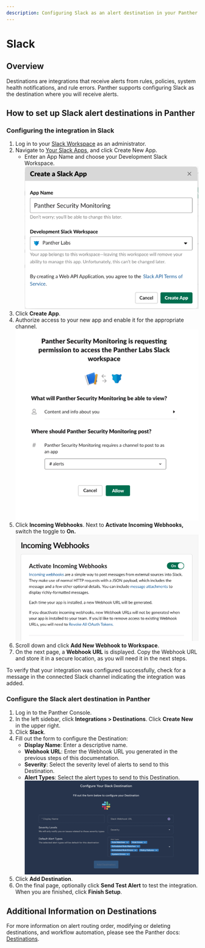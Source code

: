 ```yaml
---
description: Configuring Slack as an alert destination in your Panther Console
---
```


# Slack

## Overview

Destinations are integrations that receive alerts from rules, policies, system health notifications, and rule errors. Panther supports configuring Slack as the destination where you will receive alerts.

## How to set up Slack alert destinations in Panther

### Configuring the integration in Slack

1. Log in to your [Slack Workspace](https://api.slack.com/) as an administrator.
2. Navigate to [Your Slack Apps](https://api.slack.com/apps), and click Create New App.
   * Enter an App Name and choose your Development Slack Workspace.\
     ![](../.gitbook/assets/panther-slack-app.png)
3. Click **Create App**.
4. Authorize access to your new app and enable it for the appropriate channel.\
   ![](../.gitbook/assets/slack-authorize-app.png)
5. Click **Incoming Webhooks**. Next to **Activate Incoming Webhooks,** switch the toggle to **On.**\
   ****![](../.gitbook/assets/slack-webhook.png)****
6. Scroll down and click **Add New Webhook to Workspace**.
7. On the next page, a **Webhook URL** is displayed. Copy the Webhook URL and store it in a secure location, as you will need it in the next steps.

To verify that your integration was configured successfully, check for a message in the connected Slack channel indicating the integration was added.

### Configure the Slack alert destination in Panther

1. Log in to the Panther Console.
2. In the left sidebar, click **Integrations > Destinations**. Click **Create New** in the upper right.
3. Click **Slack**.
4. Fill out the form to configure the Destination:
   * **Display Name**: Enter a descriptive name.
   * **Webhook URL**: Enter the Webhook URL you generated in the previous steps of this documentation.
   * **Severity**: Select the severity level of alerts to send to this Destination.
   * **Alert Types**: Select the alert types to send to this Destination.\
     ![](../.gitbook/assets/slack-panther.png)
5. Click **Add Destination**.
6. On the final page, optionally click **Send Test Alert** to test the integration. When you are finished, click **Finish Setup**.

## Additional Information on Destinations

For more information on alert routing order, modifying or deleting destinations, and workflow automation, please see the Panther docs: [Destinations](https://docs.panther.com/destinations).
